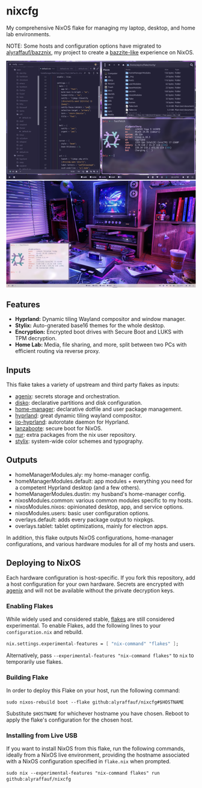 # nixcfg

My comprehensive NixOS flake for managing my laptop, desktop, and home lab environments.

NOTE: Some hosts and configuration options have migrated to [alyraffauf/bazznix](https://github.com/alyraffauf/bazznix), my project to create a [bazzite-like](https://bazzite.gg) experience on NixOS.

![](./_img/rosepinemoon.png)
![](./_img/rosepinedawn.png)

## Features

- **Hyprland:** Dynamic tiling Wayland compositor and window manager.
- **Stylix:** Auto-gnerated base16 themes for the whole desktop.
- **Encryption:** Encrypted boot drives with Secure Boot and LUKS with TPM decryption.
- **Home Lab:** Media, file sharing, and more, split between two PCs with efficient routing via reverse proxy.

## Inputs

This flake takes a variety of upstream and third party flakes as inputs:

- [agenix](https://github.com/ryantm/agenix): secrets storage and orchestration.
- [disko](https://github.com/nix-community/disko): declarative partitions and disk configuration.
- [home-manager](https://github.com/nix-community/home-manager): declarative dotfile and user package management.
- [hyprland](https://github.com/hyprwm/Hyprland): great dynamic tiling wayland compositor.
- [iio-hyprland](https://github.com/JeanSchoeller/iio-hyprland): autorotate daemon for Hyprland.
- [lanzaboote](https://github.com/nix-community/lanzaboote): secure boot for NixOS.
- [nur](https://github.com/nix-community/NUR): extra packages from the nix user repository.
- [stylix](https://github.com/danth/stylix): system-wide color schemes and typography.

## Outputs

- homeManagerModules.aly: my home-manager config.
- homeManagerModules.default: app modules + everything you need for a competent Hyprland desktop (and a few others).
- homeManagerModules.dustin: my husband's home-manager config.
- nixosModules.common: various common modules specific to my hosts.
- nixosModules.nixos: opinionated desktop, app, and service options.
- nixosModules.users: basic user configuration options.
- overlays.default: adds every package output to nixpkgs.
- overlays.tablet: tablet optimizations, mainly for electron apps.

In addition, this flake outputs NixOS configurations, home-manager configurations, and various hardware modules for all of my hosts and users.

## Deploying to NixOS

Each hardware configuration is host-specific. If you fork this repository, add a host configuration for your own hardware. Secrets are encrypted with [agenix](https://github.com/ryantm/agenix) and will not be available without the private decryption keys.

### Enabling Flakes

While widely used and considered stable, [flakes](https://wiki.nixos.org/wiki/Flakes) are still considered experimental. To enable Flakes, add the following lines to your `configuration.nix` and rebuild.

```nix
nix.settings.experimental-features = [ "nix-command" "flakes" ];
```

Alternatively, pass `--experimental-features "nix-command flakes"` to `nix` to temporarily use flakes.

### Building Flake

In order to deploy this Flake on your host, run the following command:

```console
sudo nixos-rebuild boot --flake github:alyraffauf/nixcfg#$HOSTNAME
```

Substitute `$HOSTNAME` for whichever hostname you have chosen. Reboot to apply the flake's configuration for the chosen host.

### Installing from Live USB

If you want to install NixOS from this flake, run the following commands, ideally from a NixOS live environment, providing the hostname associated with a NixOS configuration specified in `flake.nix` when prompted.

```console
sudo nix --experimental-features "nix-command flakes" run github:alyraffauf/nixcfg
```
